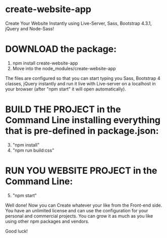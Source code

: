# create-website-app
Create Your Website Instantly using Live-Server, Sass, Bootstrap 4.3.1, jQuery and Node-Sass!


DOWNLOAD the package:
=====================
1. npm install create-website-app
2. Move into the node_modules/create-website-app



The files are configured so that you can start typing you Sass, Bootstrap 4 classes, jQuery instantly and run it live with Live-server on a localhost in your browser (after "npm start" it will open automatically).



BUILD THE PROJECT in the Command Line installing everything that is pre-defined in package.json:
================================================================================================
3. "npm install"  
4. "npm run build:css"


RUN YOU WEBSITE PROJECT in the Command Line:
============================================
5. "npm start"



Well done! Now you can Create whatever your like from the Front-end side. You have an unlimited license and can use the configuration for your personal and commercial projects. You can grow it as much as you like using other npm packages and vendors.



Good luck!
